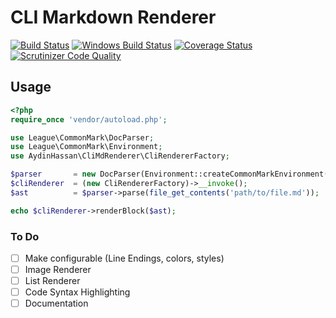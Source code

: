 CLI Markdown Renderer
===========
[![Build Status](https://img.shields.io/travis/AydinHassan/cli-md-renderer.svg?style=flat-square&label=Linux)](https://travis-ci.org/AydinHassan/cli-md-renderer)
[![Windows Build Status](https://img.shields.io/appveyor/ci/AydinHassan/cli-md-renderer/master.svg?style=flat-square&label=Windows)](https://ci.appveyor.com/project/AydinHassan/cli-md-renderer)
[![Coverage Status](https://img.shields.io/codecov/c/github/AydinHassan/cli-md-renderer.svg?style=flat-square)](https://codecov.io/github/AydinHassan/cli-md-renderer)
[![Scrutinizer Code Quality](https://img.shields.io/scrutinizer/g/AydinHassan/cli-md-renderer.svg?style=flat-square)](https://scrutinizer-ci.com/g/AydinHassan/cli-md-renderer/)

## Usage

```php
<?php
require_once 'vendor/autoload.php';

use League\CommonMark\DocParser;
use League\CommonMark\Environment;
use AydinHassan\CliMdRenderer\CliRendererFactory;

$parser       = new DocParser(Environment::createCommonMarkEnvironment());
$cliRenderer  = (new CliRendererFactory)->__invoke();
$ast          = $parser->parse(file_get_contents('path/to/file.md'));

echo $cliRenderer->renderBlock($ast);
```

### To Do
- [ ] Make configurable (Line Endings, colors, styles)
- [ ] Image Renderer
- [ ] List Renderer
- [ ] Code Syntax Highlighting
- [ ] Documentation 
